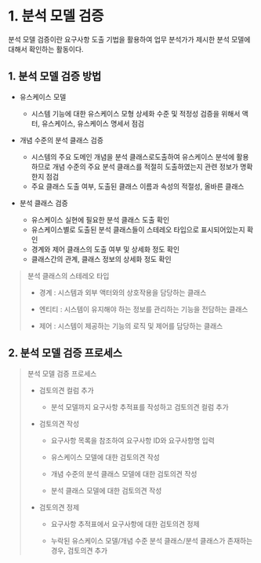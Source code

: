# 1. 분석 모델 검증

분석 모델 검증이란 요구사항 도출 기법을 활용하여 업무 분석가가 제시한 분석 모델에 대해서 확인하는 활동이다.

## 1. 분석 모델 검증 방법

* 유스케이스 모델

  * 시스템 기능에 대한 유스케이스 모형 상세화 수준 및 적정성 검증을 위해서 액터, 유스케이스, 유스케이스 명세서 점검
  
* 개념 수준의 분석 클래스 검증

  * 시스템의 주요 도메인 개념을 분석 클래스로도출하여 유스케이스 분석에 활용하므로 개념 수준의 주요 분석 클래스를 적절히 도출하였는지 관련 정보가 명확한지 점검
  * 주요 클래스 도출 여부, 도출된 클래스 이름과 속성의 적절성, 올바른 클래스

* 분석 클래스 검증
  
  * 유스케이스 실현에 필요한 분석 클래스 도출 확인
  * 유스케이스별로 도출된 분석 클래스들이 스테레오 타입으로 표시되어있는지 확인
  * 경계와 제어 클래스의 도출 여부 및 상세화 정도 확인
  * 클래스간의 관계, 클래스 정보의 상세화 정도 확인

> 분석 클래스의 스테레오 타입
>
> * 경계 : 시스템과 외부 액터와의 상호작용을 담당하는 클래스
> 
> * 엔티티 : 시스템이 유지해야 하는 정보를 관리하는 기능을 전담하는 클래스
> 
> * 제어 : 시스템이 제공하는 기능의 로직 및 제어를 담당하는 클래스

## 2. 분석 모델 검증 프로세스

> 분석 모델 검증 프로세스
> 
> * 검토의견 컬럼 추가
> 
>   * 분석 모델까지 요구사항 추적표를 작성하고 검토의견 컬럼 추가
>   
> * 검토의견 작성
> 
>   * 요구사항 목록을 참조하여 요구사항 ID와 요구사항명 입력
>   
>   * 유스케이스 모델에 대한 검토의견 작성
>   
>   * 개념 수준의 분석 클래스 모델에 대한 검토의견 작성
>   
>   * 분석 클래스 모델에 대한 검토의견 작성
>
> * 검토의견 정제
> 
>   * 요구사항 추적표에서 요구사항에 대한 검토의견 정제
>   
>   * 누락된 유스케이스 모델/개념 수준 분석 클래스/분석 클래스가 존재하는 경우, 검토의견 추가
